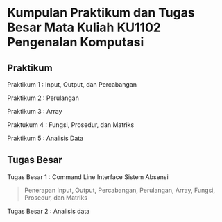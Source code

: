 # Kumpulan Praktikum dan Tugas Besar Mata Kuliah KU1102 Pengenalan Komputasi

## Praktikum
Praktikum 1 : Input, Output, dan Percabangan

Praktikum 2 : Perulangan

Praktikum 3 : Array

Praktukum 4 : Fungsi, Prosedur, dan Matriks

Praktikum 5 : Analisis Data

## Tugas Besar
Tugas Besar 1 : Command Line Interface Sistem Absensi 
> Penerapan Input, Output, Percabangan, Perulangan, Array, Fungsi, Prosedur, dan Matriks

Tugas Besar 2 : Analisis data
